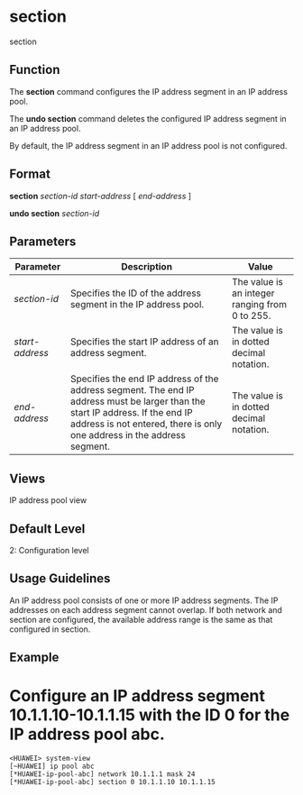 section
=======

section

Function
--------

The **section** command configures the IP address segment in an IP address pool.

The **undo section** command deletes the configured IP address segment in an IP address pool.

By default, the IP address segment in an IP address pool is not configured.



Format
------

**section** *section-id* *start-address* [ *end-address* ]

**undo section** *section-id*



Parameters
----------

| Parameter | Description | Value |
| --- | --- | --- |
| *section-id* | Specifies the ID of the address segment in the IP address pool. | The value is an integer ranging from 0 to 255. |
| *start-address* | Specifies the start IP address of an address segment. | The value is in dotted decimal notation. |
| *end-address* | Specifies the end IP address of the address segment.  The end IP address must be larger than the start IP address. If the end IP address is not entered, there is only one address in the address segment. | The value is in dotted decimal notation. |




Views
-----

IP address pool view



Default Level
-------------

2: Configuration level



Usage Guidelines
----------------

An IP address pool consists of one or more IP address segments. The IP addresses on each address segment cannot overlap. If both network and section are configured, the available address range is the same as that configured in section.



Example
-------

# Configure an IP address segment 10.1.1.10-10.1.1.15 with the ID 0 for the IP address pool abc.
```
<HUAWEI> system-view
[~HUAWEI] ip pool abc
[*HUAWEI-ip-pool-abc] network 10.1.1.1 mask 24
[*HUAWEI-ip-pool-abc] section 0 10.1.1.10 10.1.1.15

```